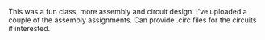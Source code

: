 This was a fun class, more assembly and circuit design. I've uploaded a couple of the assembly assignments. Can provide .circ files for the circuits if interested.